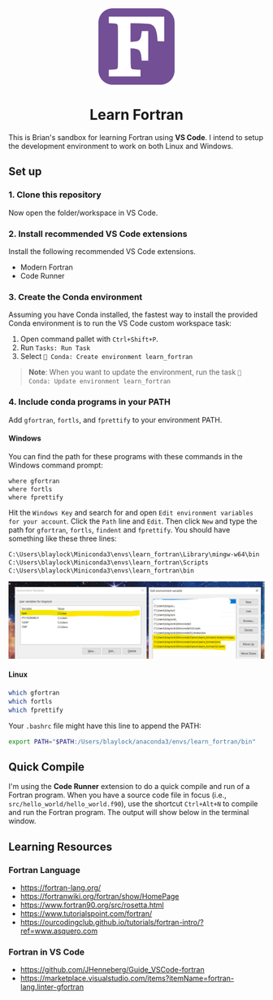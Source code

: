 <div align=center>

<img src="./images/fortran_logo.png" width=150>

# Learn Fortran

</div>

This is Brian's sandbox for learning Fortran using **VS Code**. I intend to setup the development environment to work on both Linux and Windows.

## Set up

### 1. Clone this repository

Now open the folder/workspace in VS Code.

### 2. Install recommended VS Code extensions

Install the following recommended VS Code extensions.

- Modern Fortran
- Code Runner

### 3. Create the Conda environment

Assuming you have Conda installed, the fastest way to install the provided Conda environment is to run the VS Code custom workspace task:

1. Open command pallet with `Ctrl+Shift+P`.
1. Run `Tasks: Run Task`
1. Select `🐍 Conda: Create environment learn_fortran`

> **Note**: When you want to update the environment, run the task `🥇 Conda: Update environment learn_fortran`

### 4. Include conda programs in your PATH

Add `gfortran`, `fortls`, and `fprettify` to your environment PATH.

#### Windows

You can find the path for these programs with these commands in the Windows command prompt:

```batch
where gfortran
where fortls
where fprettify
```

Hit the `Windows Key` and search for and open `Edit environment variables for your account`. Click the `Path` line and `Edit`. Then click `New` and type the path for `gfortran`, `fortls`, `findent` and `fprettify`. You should have something like these three lines:

```
C:\Users\blaylock\Miniconda3\envs\learn_fortran\Library\mingw-w64\bin
C:\Users\blaylock\Miniconda3\envs\learn_fortran\Scripts
C:\Users\blaylock\Miniconda3\envs\learn_fortran\bin
```

![](images/pc_environment.png)

#### Linux

```bash
which gfortran
which fortls
which fprettify
```

Your `.bashrc` file might have this line to append the PATH:

```bash
export PATH="$PATH:/Users/blaylock/anaconda3/envs/learn_fortran/bin"
```

## Quick Compile

I'm using the **Code Runner** extension to do a quick compile and run of a Fortran program. When you have a source code file in focus (i.e., `src/hello_world/hello_world.f90`), use the shortcut `Ctrl+Alt+N` to compile and run the Fortran program. The output will show below in the terminal window.

## Learning Resources

### Fortran Language

- https://fortran-lang.org/
- https://fortranwiki.org/fortran/show/HomePage
- https://www.fortran90.org/src/rosetta.html
- https://www.tutorialspoint.com/fortran/
- https://ourcodingclub.github.io/tutorials/fortran-intro/?ref=www.asquero.com

### Fortran in VS Code

- https://github.com/JHenneberg/Guide_VSCode-fortran
- https://marketplace.visualstudio.com/items?itemName=fortran-lang.linter-gfortran
